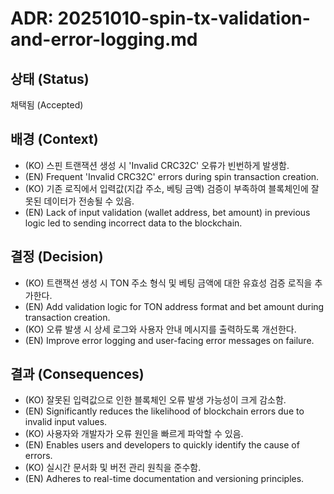 # ADR: 20251010-spin-tx-validation-and-error-logging.md

## 상태 (Status)
채택됨 (Accepted)

## 배경 (Context)
- (KO) 스핀 트랜잭션 생성 시 'Invalid CRC32C' 오류가 빈번하게 발생함.
- (EN) Frequent 'Invalid CRC32C' errors during spin transaction creation.
- (KO) 기존 로직에서 입력값(지갑 주소, 베팅 금액) 검증이 부족하여 블록체인에 잘못된 데이터가 전송될 수 있음.
- (EN) Lack of input validation (wallet address, bet amount) in previous logic led to sending incorrect data to the blockchain.

## 결정 (Decision)
- (KO) 트랜잭션 생성 시 TON 주소 형식 및 베팅 금액에 대한 유효성 검증 로직을 추가한다.
- (EN) Add validation logic for TON address format and bet amount during transaction creation.
- (KO) 오류 발생 시 상세 로그와 사용자 안내 메시지를 출력하도록 개선한다.
- (EN) Improve error logging and user-facing error messages on failure.

## 결과 (Consequences)
- (KO) 잘못된 입력값으로 인한 블록체인 오류 발생 가능성이 크게 감소함.
- (EN) Significantly reduces the likelihood of blockchain errors due to invalid input values.
- (KO) 사용자와 개발자가 오류 원인을 빠르게 파악할 수 있음.
- (EN) Enables users and developers to quickly identify the cause of errors.
- (KO) 실시간 문서화 및 버전 관리 원칙을 준수함.
- (EN) Adheres to real-time documentation and versioning principles.
